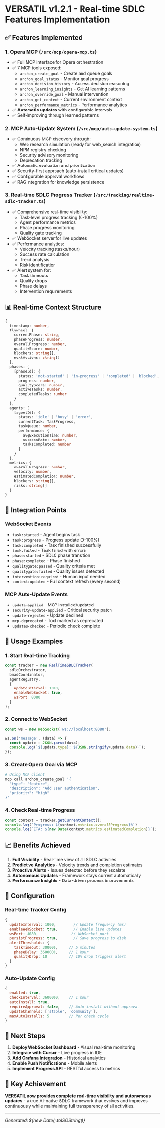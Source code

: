 # VERSATIL v1.2.1 - Real-time SDLC Features Implementation

## ✅ Features Implemented

### 1. **Opera MCP** (`/src/mcp/opera-mcp.ts`)
- ✅ Full MCP interface for Opera orchestration
- ✅ 7 MCP tools exposed:
  - `archon_create_goal` - Create and queue goals
  - `archon_goal_status` - Monitor goal progress
  - `archon_decision_history` - Access decision reasoning
  - `archon_learning_insights` - Get AI learning patterns
  - `archon_override_goal` - Manual intervention
  - `archon_get_context` - Current environment context
  - `archon_performance_metrics` - Performance analytics
- ✅ **Automatic updates** with configurable intervals
- ✅ Self-improving through learned patterns

### 2. **MCP Auto-Update System** (`/src/mcp/auto-update-system.ts`)
- ✅ Continuous MCP discovery through:
  - Web research simulation (ready for web_search integration)
  - NPM registry checking
  - Security advisory monitoring
  - Deprecation tracking
- ✅ Automatic evaluation and prioritization
- ✅ Security-first approach (auto-install critical updates)
- ✅ Configurable approval workflows
- ✅ RAG integration for knowledge persistence

### 3. **Real-time SDLC Progress Tracker** (`/src/tracking/realtime-sdlc-tracker.ts`)
- ✅ Comprehensive real-time visibility:
  - Task-level progress tracking (0-100%)
  - Agent performance metrics
  - Phase progress monitoring
  - Quality gate tracking
- ✅ WebSocket server for live updates
- ✅ Performance analytics:
  - Velocity tracking (tasks/hour)
  - Success rate calculation
  - Trend analysis
  - Risk identification
- ✅ Alert system for:
  - Task timeouts
  - Quality drops
  - Phase delays
  - Intervention requirements

## 📊 Real-time Context Structure

```typescript
{
  timestamp: number,
  flywheel: {
    currentPhase: string,
    phaseProgress: number,
    overallProgress: number,
    qualityScore: number,
    blockers: string[],
    nextActions: string[]
  },
  phases: {
    [phaseId]: {
      status: 'not-started' | 'in-progress' | 'completed' | 'blocked',
      progress: number,
      qualityScore: number,
      activeTasks: number,
      completedTasks: number
    }
  },
  agents: {
    [agentId]: {
      status: 'idle' | 'busy' | 'error',
      currentTask: TaskProgress,
      taskQueue: number,
      performance: {
        avgExecutionTime: number,
        successRate: number,
        tasksCompleted: number
      }
    }
  },
  metrics: {
    overallProgress: number,
    velocity: number,
    estimatedCompletion: number,
    blockers: string[],
    risks: string[]
  }
}
```

## 🔌 Integration Points

### WebSocket Events
- `task:started` - Agent begins task
- `task:progress` - Progress update (0-100%)
- `task:completed` - Task finished successfully
- `task:failed` - Task failed with errors
- `phase:started` - SDLC phase transition
- `phase:completed` - Phase finished
- `qualitygate:passed` - Quality criteria met
- `qualitygate:failed` - Quality issues detected
- `intervention:required` - Human input needed
- `context:updated` - Full context refresh (every second)

### MCP Auto-Update Events
- `update-applied` - MCP installed/updated
- `security-update-applied` - Critical security patch
- `update-rejected` - Update declined
- `mcp-deprecated` - Tool marked as deprecated
- `updates-checked` - Periodic check complete

## 🚀 Usage Examples

### 1. Start Real-time Tracking
```javascript
const tracker = new RealTimeSDLCTracker(
  sdlcOrchestrator,
  bmadCoordinator,
  agentRegistry,
  {
    updateInterval: 1000,
    enableWebSocket: true,
    wsPort: 8080
  }
);
```

### 2. Connect to WebSocket
```javascript
const ws = new WebSocket('ws://localhost:8080');

ws.on('message', (data) => {
  const update = JSON.parse(data);
  console.log(`${update.type}: ${JSON.stringify(update.data)}`);
});
```

### 3. Create Opera Goal via MCP
```bash
# Using MCP client
mcp call archon_create_goal '{
  "type": "feature",
  "description": "Add user authentication",
  "priority": "high"
}'
```

### 4. Check Real-time Progress
```javascript
const context = tracker.getCurrentContext();
console.log(`Progress: ${context.metrics.overallProgress}%`);
console.log(`ETA: ${new Date(context.metrics.estimatedCompletion)}`);
```

## 📈 Benefits Achieved

1. **Full Visibility** - Real-time view of all SDLC activities
2. **Predictive Analytics** - Velocity trends and completion estimates
3. **Proactive Alerts** - Issues detected before they escalate
4. **Autonomous Updates** - Framework stays current automatically
5. **Performance Insights** - Data-driven process improvements

## 🔧 Configuration

### Real-time Tracker Config
```javascript
{
  updateInterval: 1000,        // Update frequency (ms)
  enableWebSocket: true,       // Enable live updates
  wsPort: 8080,               // WebSocket port
  persistProgress: true,       // Save progress to disk
  alertThresholds: {
    taskTimeout: 300000,     // 5 minutes
    phaseDelay: 3600000,     // 1 hour
    qualityDrop: 10          // 10% drop triggers alert
  }
}
```

### Auto-Update Config
```javascript
{
  enabled: true,
  checkInterval: 3600000,    // 1 hour
  autoInstall: true,
  requireApproval: false,    // Auto-install without approval
  updateChannels: ['stable', 'community'],
  maxAutoInstalls: 5         // Per check cycle
}
```

## 🎯 Next Steps

1. **Deploy WebSocket Dashboard** - Visual real-time monitoring
2. **Integrate with Cursor** - Live progress in IDE
3. **Add Grafana Integration** - Historical analytics
4. **Enable Push Notifications** - Mobile alerts
5. **Implement Progress API** - RESTful access to metrics

## 🔑 Key Achievement

**VERSATIL now provides complete real-time visibility and autonomous updates** - a true AI-native SDLC framework that evolves and improves continuously while maintaining full transparency of all activities.

---

*Generated: ${new Date().toISOString()}*
